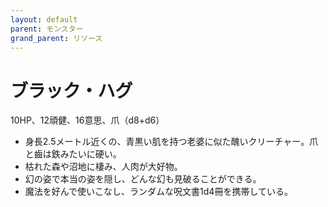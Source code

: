 ```yaml
---
layout: default
parent: モンスター
grand_parent: リソース
---
```


# ブラック・ハグ

10HP、12頑健、16意思、爪（d8+d6）

- 身長2.5メートル近くの、青黒い肌を持つ老婆に似た醜いクリーチャー。爪と齒は鉄みたいに硬い。
- 枯れた森や沼地に棲み、人肉が大好物。
- 幻の姿で本当の姿を隠し、どんな幻も見破ることができる。
- 魔法を好んで使いこなし、ランダムな呪文書1d4冊を携帯している。
